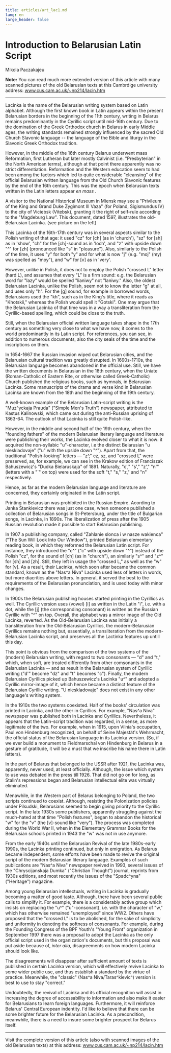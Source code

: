 ```yaml
---
title: articles/art_lac1.md 
lang: en
large_header: false
---
```



<h1 id="introduction-to-belarusian-latin-script">Introduction to Belarusian Latin Script</h1>

Mikola Paczakajeu


<strong>Note:</strong> You can read much more extended version of this article with many scanned pictures of the old Belarusian texts at this Cambrdige university address: <a href="http://www.cus.cam.ac.uk/~np214/lacin.htm">www.cus.cam.ac.uk/~np214/lacin.htm</a>

<hr />

Lacinka is the name of the Belarusian writing system based on Latin alphabet. Although the first known book in Latin appears within the present Belarusian borders in the beginning of the 11th century, writing in Belarus remains predominantly in the Cyrillic script until mid-16th century. Due to the domination of the Greek Orthodox church in Belarus in early Middle ages, the writing standards remained strongly influenced by the sacred Old Church Slavonic language -- the language of the Bible and liturgy in the Slavonic Greek Orthodox tradition.


However, in the middle of the 16th century Belarus underwent mass Reformation, first Lutheran but later mostly Calvinist (i.e. "Presbyterian" in the North American terms), although at that point there apparently was no strict differentiation. Reformation and the Western education seem to had been among the factors which led to quite considerable "cleansing" of the official Belarusian written language from the Old Church Slavonic features by the end of the 16th century. This was the epoch when Belarusian texts written in the Latin letters appear  *en mass* .


A visitor to the National Historical Museum in Miensk may see a "Privileum of the King and Grand Duke Zygimont III Vaza" (for Poland, Sigismundus IV) to the city of Viciebsk (Vitebsk), granting it the right of self-rule according to the "Magdeburg Law". This document, dated 1597, illustrates the old-Belarusian Lacinka. (see picture on the left)


This Lacinka of the 16th-17th century was in several aspects similar to the Polish writing of that age: it used "cz" for [ch] (as in 'church'), "sz" for [sh] as in 'show', "ch" for the [ch]-sound as in 'loch', and "z" with upside down "^" for [zh] (pronounced like "s" in "pleasure"). Also, similarly to the Polish of the time, it uses "y" for both "y" and for what is now "j" (e.g. "moj" (my) was spelled as "moy"), and "w" for [v] as in 'very'.


However, unlike in Polish, it does not to employ the Polish "crossed L" letter (hard L), and assumes that every "L" is a firm sound: e.g. the Belarusian word for "lazy" would be spelled "lianiwy" not "laniwy." Also, the oldest Belarusian Lacinka, unlike the Polish, seem not to know the letter "g" at all, and uses only "h". For the [g] sound, for example in borrowed words, Belarusians used the "kh", such as in the King's title, where it reads as "Khotskii," whereas the Polish would spell it "Gotski". One may argue that the Belarusian Lacinka of that time was in a way a transliteration from the Cyrillic-based spelling, which could be close to the truth.


Still, when the Belarusian official written language takes shape in the 17th century as something very close to what we have now, it comes to the world predominantly in its Latin script. For references, you can see, in addition to numerous documents, also the city seals of the time and the inscriptions on them.


In 1654-1667 the Russian invasion wiped out Belarusian cities, and the Belarusian cultural tradition was greatly disrupted. In 1690s-1710s, the Belarusian language becomes abandoned in the official use. Still, we have the written documents in Belarusian in the 18th century, when the Uniate (Roman-Catholic of Eastern Rite, or otherwise called Greek-Catholic) Church published the religious books, such as hymnals, in Belarusian Lacinka. Some manuscripts of the drama and verse kind in Belarusian Lacinka are known from the 18th and the beginning of the 19th century.


A well-known example of the Belarusian Latin-script writing is the "Muz^yckaja Prauda" ("Simple Men's Truth") newspaper, attributed to Kastus Kalinowski, which came out during the anti-Russian uprising of 1863-64. The outlook of that Lacinka is still quite Polish-like.


However, in the middle and second half of the 19th century, when the "founding fathers" of the modern Belarusian literary language and literature were publishing their works, the Lacinka evolved closer to what it is now: it acquired the non-syllabic "u"-character, i.e the distinct Belarusian "u nieskladovaje" ("u" with the upside down "^"). Apart from that, the traditional "Polish-looking" letters — "z^," cz, sz, and "crossed L" were preserved, as, for example, we can see in the Krakow edition of Franciszak Bahuszewicz's "Dudka Bielaruskaja" of 1891. Naturally, "c'," "s'," "z'," "n'" (letters with a "`" on top) were used for the soft "t," "s," "z," and "n" respectively.


Hence, as far as the modern Belarusian language and literature are concerned, they certainly originated in the Latin script.


Printing in Belarusian was prohibited in the Russian Empire. Acording to Janka Stankievicz there was just one case, when someone published a collection of Belarusian songs in St-Petersburg, under the title of Bulgarian songs, in Lacinka, in 1890s. The liberalization of press after the 1905 Russian revolution made it possible to start Belarusian publishing.


In 1907 a publishing company, called "Zahlanie slonca i w nasze wakienca" ("The Sun Will Look Into Our Window"), printed Belarusian elementary reading book, in which they reformed the Belarusian Latin script. For instance, they introduced the "c^" ("c" with upside down "^") instead of the Polish "cz", for the sound of [ch] (as in "church"), an similarly "s^" and "z^" for [sh] and [zh]. Still, they left in usage the "crossed L," as well as the "w" for [v]. As a result, their Lacinka, which soon after became the common standard, known as the "Nas^a Niva" Lacinka used less of letters in words, but more diacritics above letters. In general, it served the best to the requirements of the Belarusian pronunciation, and is used today with minor changes.


In 1900s the Belarusian publishing houses started printing in the Cyrillics as well. The Cyrillic version uses (vowel) [i] as written in the Latin "i", i.e. with a dot, while the [j] (the corresponding consonant) is written as the Russian Cyrillic with "^" on top. Overall, the alphabet was a mirror image of the Old Lacinka, reverted. As the Old-Belarusian Lacinka was initially a transliteration from the Old-Belarusian Cyrillics, the modern-Belarusian Cyrillics remains nothing but, essentially, a transliteration from the modern-Belarusian Lacinka script, and preserves all the Lactinka features up untill this day.


This point is obvious from the comparison of the two systems of the (modern) Belarusian writing, with regard to two consonants — "d" and "t," which, when soft, are treated differently from other comsonants in the Belarusian Lacinka -- and as result in the Belarusian system of Cyrillic writing ("d'" become "dz" and "t" becomes "c"). Finally, the modern Belarusian Cyrillics picked up Bahuszewicz's Lacinka "u^" and adopted a Cyrillic mirror-image of it, which hence became a distinct feature of the Belarusian Cyrillic writing. "U nieskladovaje" does not exist in any other language's writing system.


In the 1910s the two systems coexisted. Half of the books' circulation was printed in Lacinka, and the other in Cyrillics. For example, "Nas^a Niva" newspaper was published both in Lacinka and Cyrillics. Nevertheless, it appears that the Latin-script tradition was regarded, in a sense, as more legitimate of the two. For example, when in 1915, upon Vilnia's occupation, Paul von Hindenburg recognized, on behalf of Seine Majestät's Wehrmacht, the official status of the Belarusian language in its Lacinka version. (So, if we ever build a monument to Fieldmarschal von Hindenburg in Belarus in a gesture of gratitude, it will be a must that we inscribe his name there in Latin letters).


In the part of Belarus that belonged to the USSR after 1921, the Lacinka was, apparently, never used, at least officially. Although, the issue which system to use was debated in the press till 1926. That did not go on for long, as Stalin's repressions began and Belarusian intellectual elite was virtually eliminated.


Menawhile, in the Western part of Belarus belonging to Poland, the two scripts continued to coexist. Although, resisting the Polonization policies under Pilsudski, Belarusians seemed to begin giving priority to the Cyrillic script. In the late 1930s some publishers, apparently struggling against the much-hated at that time "Polish features", began to abandon the historical "w" for the "v" (the [v]-sound like "very"). The process was completed during the World War II, when in the Elementary Grammar Books for the Belarusian schools printed in 1943 the "w" was not in use anymore.


From the early 1940s until the Belarusian Revival of the late 1980s-early 1990s, the Lacinka printing continued, but only in emigration. As Belarus became independent, some efforts have been made to revive the original script of the modern Belarusian literary language. Examples of such publications are "Nas^a Niva" newspaper revived in 1993, several issues of the "Chryscijanskaja Dumka" ("Christian Thought") journal, reprints from 1930s editions, and most recently the issues of the "Spadc^yna" ("Heritage") magazine.


Among young Belarusian intellectuals, writing in Lacinka is gradually becoming a matter of good taste. Although, there have been several public calls to simplify it. For example, there is a considerably active group which insists on replacing the "u^" ("u"-consonant), i.e. with the character of "w," which has otherwise remained "unemployed" since WW2. Others have proposed that the "crossed L" is to be abolished, for the sake of simplicity and uniformity in denoting the softness of consonants. For example, during the Founding Congress of the BPF Youth's "Young Front" organization in September 1997 there was a proposal to adopt the Lacinka as the only official script used in the organization's documents, but this proposal was put aside because of,  *inter alia,*  disagreements on how modern Lacinka should look like.


The disagreements will disappear after sufficient amount of texts is published in certain Lacinka version, which will effectively revive Lacinka to some wider public use, and thus establish a standard by the virtue of practice. Meanwhile, the "classic" (Nas^a Niva/Taras^kievic^) version is best to use to stay "correct."


Undoubtedly, the revival of Lacinka and its official recognition will assist in increasing the degree of accessability to information and also make it easier for Belarusians to learn foreign languages. Furthermore, it will reinforce Belarus' Central European indentity. I'd like to believe that there can be some brighter future for the Belarusian Lacinka. As a precondition, meanwhile, there is a need to insure some brighter prospect for Belarus itself.

<hr />

Visit the complete version of this article (also with scanned images of the old Belarusian texts) at this address: <a href="http://www.cus.cam.ac.uk/~np214/lacin.htm">www.cus.cam.ac.uk/~np214/lacin.htm</a>
